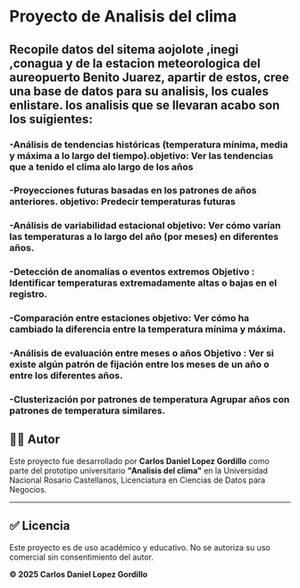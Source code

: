 # Proyecto de Analisis del clima 
## Recopile datos del sitema aojolote ,inegi ,conagua y de la estacion meteorologica del aureopuerto Benito Juarez, apartir de estos, cree una  base de datos para su analisis, los cuales enlistare. los analisis que se llevaran acabo son los suigientes:


### -Análisis de tendencias históricas (temperatura mínima, media y máxima a lo largo del tiempo).objetivo: Ver las tendencias que a tenido el clima alo largo de los años

### -Proyecciones futuras basadas en los patrones de años anteriores. objetivo: Predecir temperaturas futuras

### -Análisis de variabilidad estacional objetivo: Ver cómo varían las temperaturas a lo largo del año (por meses) en diferentes años.

### -Detección de anomalías o eventos extremos Objetivo : Identificar temperaturas extremadamente altas o bajas en el registro.

### -Comparación entre estaciones objetivo: Ver cómo ha cambiado la diferencia entre la temperatura mínima y máxima.

### -Análisis de evaluación entre meses o años Objetivo : Ver si existe algún patrón de fijación entre los meses de un año o entre los diferentes años.

### -Clusterización por patrones de temperatura Agrupar años con patrones de temperatura similares.

## 👨‍💻 Autor

Este proyecto fue desarrollado por **Carlos Daniel Lopez Gordillo** como parte del prototipo universitario **"Analisis del clima"** en la Universidad Nacional Rosario Castellanos, Licenciatura en Ciencias de Datos para Negocios.

---

## ✅ Licencia

Este proyecto es de uso académico y educativo. No se autoriza su uso comercial sin consentimiento del autor.

**© 2025 Carlos Daniel Lopez Gordillo**
